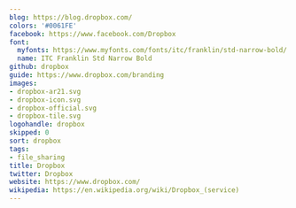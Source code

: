 ```yaml
---
blog: https://blog.dropbox.com/
colors: '#0061FE'
facebook: https://www.facebook.com/Dropbox
font:
  myfonts: https://www.myfonts.com/fonts/itc/franklin/std-narrow-bold/
  name: ITC Franklin Std Narrow Bold
github: dropbox
guide: https://www.dropbox.com/branding
images:
- dropbox-ar21.svg
- dropbox-icon.svg
- dropbox-official.svg
- dropbox-tile.svg
logohandle: dropbox
skipped: 0
sort: dropbox
tags:
- file_sharing
title: Dropbox
twitter: Dropbox
website: https://www.dropbox.com/
wikipedia: https://en.wikipedia.org/wiki/Dropbox_(service)
---
```


